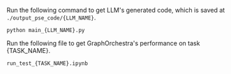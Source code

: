 
Run the following command to get LLM's generated code, which is saved at ``./output_pse_code/{LLM_NAME}``.
```
python main_{LLM_NAME}.py 
```
Run the following file to get GraphOrchestra's performance on task {TASK_NAME}.
```
run_test_{TASK_NAME}.ipynb
```
